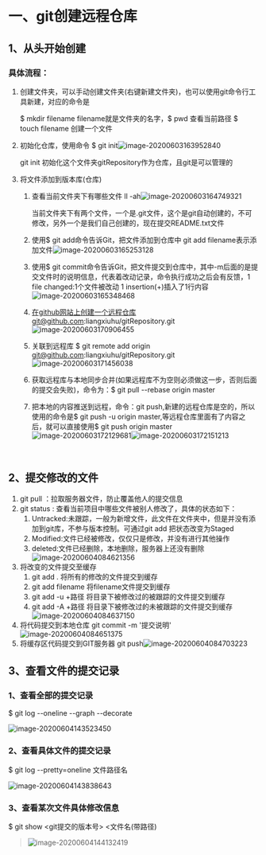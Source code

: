 # 一、git创建远程仓库

## 1、从头开始创建

### 具体流程：

1. 创建文件夹，可以手动创建文件夹(右键新建文件夹)，也可以使用git命令行工具新建，对应的命令是

   $ mkdir filename   filename就是文件夹的名字，$ pwd  查看当前路径    $ touch filename  创建一个文件

2. 初始化仓库，使用命令 $ git init![image-20200603163952840](C:\Users\梁修虎\AppData\Roaming\Typora\typora-user-images\image-20200603163952840.png)

   git init 初始化这个文件夹gitRepository作为仓库，且git是可以管理的

3. 将文件添加到版本库(仓库)

   1. 查看当前文件夹下有哪些文件  ll -ah![image-20200603164749321](C:\Users\梁修虎\AppData\Roaming\Typora\typora-user-images\image-20200603164749321.png)

      当前文件夹下有两个文件，一个是.git文件，这个是git自动创建的，不可修改，另外一个是我们自己创建的，现在提交README.txt文件

   2. 使用$ git add命令告诉Git，把文件添加到仓库中 git add filename表示添加文件![image-20200603165253128](C:\Users\梁修虎\AppData\Roaming\Typora\typora-user-images\image-20200603165253128.png)

   3. 使用$ git commit命令告诉Git，把文件提交到仓库中，其中-m后面的是提交文件时的说明信息，代表着改动记录，命令执行成功之后会有反馈，1 file changed:1个文件被改动 1 insertion(+)插入了1行内容![image-20200603165348468](C:\Users\梁修虎\AppData\Roaming\Typora\typora-user-images\image-20200603165348468.png)

   4. 在github网站上创建一个远程仓库git@github.com:liangxiuhu/gitRepository.git![image-20200603170906455](C:\Users\梁修虎\AppData\Roaming\Typora\typora-user-images\image-20200603170906455.png)

      

   5. 关联到远程库 $ git remote add origin git@github.com:liangxiuhu/gitRepository.git![image-20200603171456038](C:\Users\梁修虎\AppData\Roaming\Typora\typora-user-images\image-20200603171456038.png)

   6. 获取远程库与本地同步合并(如果远程库不为空则必须做这一步，否则后面的提交会失败)，命令为：$ git pull --rebase origin master

   7. 把本地的内容推送到远程，命令：git push,新建的远程仓库是空的，所以使用的命令是$ git push -u origin master,等远程仓库里面有了内容之后，就可以直接使用$ git push origin master![image-20200603172129681](C:\Users\梁修虎\AppData\Roaming\Typora\typora-user-images\image-20200603172129681.png)![image-20200603172151213](C:\Users\梁修虎\AppData\Roaming\Typora\typora-user-images\image-20200603172151213.png)

      

   ​	



## 2、提交修改的文件

1. git pull    ：拉取服务器文件，防止覆盖他人的提交信息
2. git status    : 查看当前项目中哪些文件被别人修改了，具体的状态如下：
   1. Untracked:未跟踪，一般为新增文件，此文件在文件夹中，但是并没有添加到git库，不参与版本控制。可通过git add 把状态改变为Staged
   2. Modified:文件已经被修改，仅仅只是修改，并没有进行其他操作
   3. deleted:文件已经删除，本地删除，服务器上还没有删除![image-20200604084621356](C:\Users\梁修虎\AppData\Roaming\Typora\typora-user-images\image-20200604084621356.png)
3. 将改变的文件提交至缓存
   1. git add .    将所有的修改的文件提交到缓存
   2. git add filename  将filename文件提交到缓存
   3. git add -u +路径    将目录下被修改过的被跟踪的文件提交到缓存
   4. git add -A +路径    将目录下被修改过的未被跟踪的文件提交到缓存![image-20200604084637150](C:\Users\梁修虎\AppData\Roaming\Typora\typora-user-images\image-20200604084637150.png)
4. 将代码提交到本地仓库     git commit -m '提交说明'![image-20200604084651375](C:\Users\梁修虎\AppData\Roaming\Typora\typora-user-images\image-20200604084651375.png)
5. 将缓存区代码提交到GIT服务器  git push![image-20200604084703223](C:\Users\梁修虎\AppData\Roaming\Typora\typora-user-images\image-20200604084703223.png)





## 3、查看文件的提交记录

### 1、查看全部的提交记录

$ git log --oneline --graph --decorate

![image-20200604143523450](C:\Users\梁修虎\AppData\Roaming\Typora\typora-user-images\image-20200604143523450.png)



### 2、查看具体文件的提交记录

$ git log --pretty=oneline 文件路径名

![image-20200604143838643](C:\Users\梁修虎\AppData\Roaming\Typora\typora-user-images\image-20200604143838643.png)



### 3、查看某次文件具体修改信息

$ git show <git提交的版本号>  <文件名(带路径)

>![image-20200604144132419](C:\Users\梁修虎\AppData\Roaming\Typora\typora-user-images\image-20200604144132419.png)




